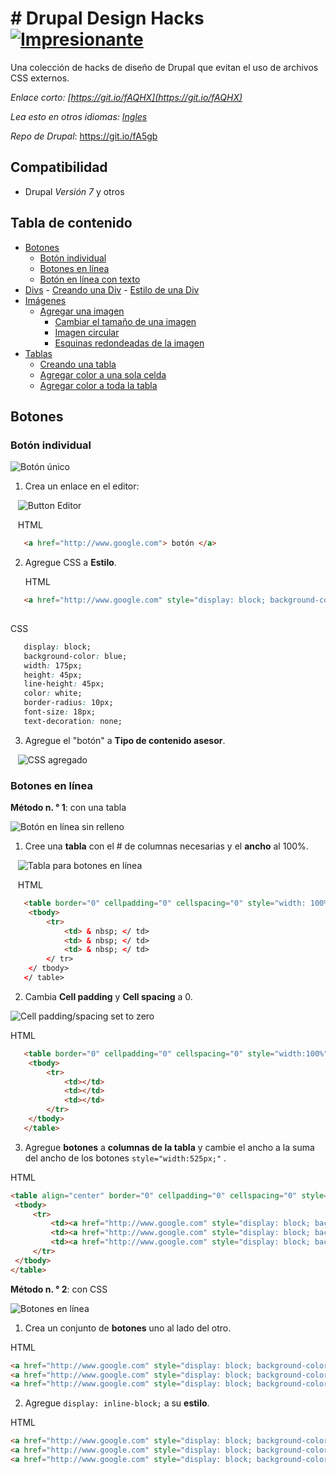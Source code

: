 # # Drupal Design Hacks [![Impresionante](https://cdn.rawgit.com/sindresorhus/awesome/d7305f38d29fed78fa85652e3a63e154dd8e8829/media/badge.svg)](https://github.com/ucdstudent95618/drupal-design-hacks)

Una colección de hacks de diseño de Drupal que evitan el uso de archivos CSS externos.

*Enlace corto: [https://git.io/fAQHX](https://git.io/fAQHX)*

*Lea esto en otros idiomas: [Ingles](README.md)*

*Repo de Drupal*: https://git.io/fA5gb



## Compatibilidad

- Drupal *Versión 7* y otros

## Tabla de contenido

- [Botones](#botones)
    - [Botón individual](#botón-individual)
    - [Botones en línea](#botones-en-línea)
    -  [Botón en línea con texto](#en-línea-botón-con-texto)
- [Divs](#div)
        - [Creando una Div](#creando-una-div)
        - [Estilo de una Div](#estilo-de-una-div)
- [Imágenes](#imágenes)
    - [Agregar una imagen](#adding-an-image)
      - [Cambiar el tamaño de una imagen](#redimensionar-una-imagen)
      - [Imagen circular](#imagen-circular)
      - [Esquinas redondeadas de la imagen](#esquinas-redondeadas-de-la-imagen)
- [Tablas](#tablas)
    - [Creando una tabla](#creando-una-tabla)
    - [Agregar color a una sola celda](#agregar-color-a-una-sola-celda)
    - [Agregar color a toda la tabla](#agregar-color-a-toda-la-tabla)

## Botones

### **Botón individual**

![Botón único](/img/btn/btn-4.png)

1. Crea un enlace en el editor:

   ![Button Editor](/img/btn/btn-2.png)



   HTML

```html
   <a href="http://www.google.com"> botón </a>
```

2. Agregue CSS a **Estilo**.



   HTML

```html
   <a href="http://www.google.com" style="display: block; background-color: blue; width: 175px; height: 45px; line-height: 45px; color: white; border-radius: 10px; font-size: 18px; text-decoration: none;" type="button">button</a>
   
```



   CSS

```css
   display: block;
   background-color: blue;
   width: 175px;
   height: 45px;
   line-height: 45px;
   color: white;
   border-radius: 10px;
   font-size: 18px;
   text-decoration: none;
```



3. Agregue el "botón" a **Tipo de contenido asesor**.

   ![CSS agregado](/img/btn/btn-3.png)



### **Botones en línea**

**Método n. ° 1**: con una tabla

![Botón en línea sin relleno](/img/btn/inline-btn-5.png)

1. Cree una **tabla** con el # de columnas necesarias y el **ancho** al 100%.

   ![Tabla para botones en línea](/img/btn/inline-btn-2.png)



   HTML

```html
   <table border="0" cellpadding="0" cellspacing="0" style="width: 100%">
   	<tbody>
   		<tr>
   			<td> & nbsp; </ td>
   			<td> & nbsp; </ td>
   			<td> & nbsp; </ td>
   		</ tr>
   	</ tbody>
   </ table>
```



2. Cambia **Cell padding** y **Cell spacing** a 0.

![Cell padding/spacing set to zero](/img/btn/inline-btn-3.png)



   HTML

```html
   <table border="0" cellpadding="0" cellspacing="0" style="width:100%">
   	<tbody>
   		<tr>
   			<td></td>
   			<td></td>
   			<td></td>
   		</tr>
   	</tbody>
   </table>
```



3. Agregue **botones** a **columnas de la tabla** y cambie el ancho a la suma del ancho de los botones ``style="width:525px;"`` .

 HTML

   ``` html
   <table align="center" border="0" cellpadding="0" cellspacing="0" style="width:525px">
   	<tbody>
   		<tr>
   			<td><a href="http://www.google.com" style="display: block; background-color: blue; width: 175px; height: 45px; text-align: center; line-height: 45px; color: white; font-size: 18px; text-decoration: none;" type="button">button</a></td>
   			<td><a href="http://www.google.com" style="display: block; background-color: blue; width: 175px; height: 45px; text-align: center; line-height: 45px; color: white; font-size: 18px; text-decoration: none;" type="button">button</a></td>
   			<td><a href="http://www.google.com" style="display: block; background-color: blue; width: 175px; height: 45px; text-align: center; line-height: 45px; color: white; font-size: 18px; text-decoration: none;" type="button">button</a></td>
   		</tr>
   	</tbody>
   </table>
   ```



**Método n. ° 2**: con CSS

![Botones en línea](/img/btn/inline-btn.png)

1. Crea un conjunto de **botones** uno al lado del otro.

 HTML

   ``` html
   <a href="http://www.google.com" style="display: block; background-color: blue; width: 175px; height: 45px; text-align: center; line-height: 45px; color: white; font-size: 18px; text-decoration: none;" type="button">button</a> 
   <a href="http://www.google.com" style="display: block; background-color: blue; width: 175px; height: 45px; text-align: center;line-height: 45px; color: white; font-size: 18px; text-decoration: none;" type="button">button</a> 
   <a href="http://www.google.com" style="display: block; background-color: blue; width: 175px; height: 45px; text-align: center;line-height: 45px; color: white; font-size: 18px; text-decoration: none;" type="button">button</a>
   ```



2. Agregue `` display: inline-block; `` a su **estilo**.

HTML

   ```html
   <a href="http://www.google.com" style="display: block; background-color: blue; width: 175px; height: 45px; text-align: center; line-height: 45px; color: white; display: inline-block; font-size: 18px; text-decoration: none;" type="button">button</a> 
   <a href="http://www.google.com" style="display: block; background-color: blue; width: 175px; height: 45px; text-align: center;line-height: 45px; color: white; display: inline-block; font-size: 18px; text-decoration: none;" type="button">button</a> 
   <a href="http://www.google.com" style="display: block; background-color: blue; width: 175px; height: 45px; text-align: center;line-height: 45px; color: white; display: inline-block; font-size: 18px; text-decoration: none;" type="button">button</a>
   ```



